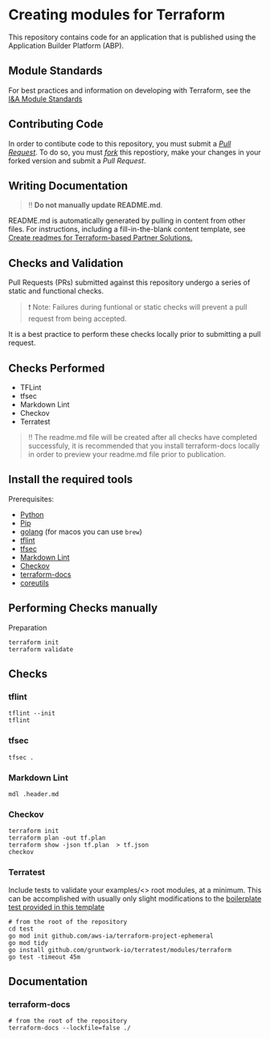 # Creating modules for Terraform

This repository contains code for an application that is published using the Application Builder Platform (ABP). 

## Module Standards

For best practices and information on developing with Terraform, see the [I&A Module Standards](https://aws-ia.github.io/standards-terraform/)

## Contributing Code

In order to contibute code to this repository, you must submit a *[Pull Request](https://docs.github.com/en/pull-requests/collaborating-with-pull-requests/proposing-changes-to-your-work-with-pull-requests/creating-a-pull-request)*. To do so, you must *[fork](https://docs.github.com/en/get-started/quickstart/fork-a-repo)* this repostiory, make your changes in your forked version and submit a *Pull Request*.

## Writing Documentation

> :bangbang: **Do not manually update README.md**.

README.md is automatically generated by pulling in content from other files. For instructions, including a fill-in-the-blank content template, see [Create readmes for Terraform-based Partner Solutions.](https://aws-ia-us-west-2.s3.us-west-2.amazonaws.com/docs/content/index.html#/lessons/8rpYWWL59M7dcS-NsjYmaISUu-L_UqEv)


## Checks and Validation

Pull Requests (PRs) submitted against this repository undergo a series of static and functional checks.

> :exclamation: Note: Failures during funtional or static checks will prevent a pull request from being accepted. 

It is a best practice to perform these checks locally prior to submitting a pull request.

## Checks Performed
- TFLint
- tfsec
- Markdown Lint
- Checkov
- Terratest

> :bangbang: The readme.md file will be created after all checks have completed successfuly, it is recommended that you install terraform-docs locally in order to preview your readme.md file prior to publication.

## Install the required tools

Prerequisites:
- [Python](https://docs.python.org/3/using/index.html)
- [Pip](https://pip.pypa.io/en/stable/installation/)
- [golang](https://go.dev/doc/install) (for macos you can use `brew`)
- [tflint](https://github.com/terraform-linters/tflint)
- [tfsec](https://aquasecurity.github.io/tfsec/v1.0.11/)
- [Markdown Lint](https://github.com/markdownlint/markdownlint)
- [Checkov](https://www.checkov.io/2.Basics/Installing%20Checkov.html)
- [terraform-docs](https://github.com/terraform-docs/terraform-docs)
- [coreutils](https://www.gnu.org/software/coreutils/)

## Performing Checks manually

Preparation
```
terraform init
terraform validate
```
## Checks

### tflint
```
tflint --init
tflint
```
### tfsec
```
tfsec .
```
### Markdown Lint
```
mdl .header.md
```
### Checkov
```
terraform init
terraform plan -out tf.plan
terraform show -json tf.plan  > tf.json 
checkov 
```
### Terratest

Include tests to validate your examples/<> root modules, at a minimum. This can be accomplished with usually only slight modifications to the [boilerplate test provided in this template](./test/examples\_basic\_test.go)

```
# from the root of the repository
cd test
go mod init github.com/aws-ia/terraform-project-ephemeral
go mod tidy
go install github.com/gruntwork-io/terratest/modules/terraform
go test -timeout 45m
```

## Documentation

### terraform-docs

```
# from the root of the repository
terraform-docs --lockfile=false ./
```
